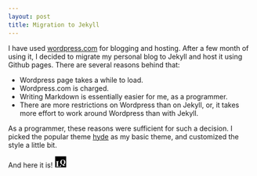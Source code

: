 ```yaml
---
layout: post
title: Migration to Jekyll
---
```


I have used [wordpress.com](https://wordpress.com/) for blogging and hosting. After a few month of using it, I decided to migrate my personal blog to Jekyll and host it using Github pages. There are several reasons behind that:

* Wordpress page takes a while to load.
* Wordpress.com is charged.
* Writing Markdown is essentially easier for me, as a programmer.
* There are more restrictions on Wordpress than on Jekyll, or, it takes more effort to work around Wordpress than with Jekyll.

As a programmer, these reasons were sufficient for such a decision. I picked the popular theme [hyde](http://hyde.getpoole.com/) as my basic theme, and customized the style a little bit.

And here it is! <img class="inline" src="/public/LQ144x144.png" alt="LQ" style="width:1.5rem;height:1.5rem;" />
